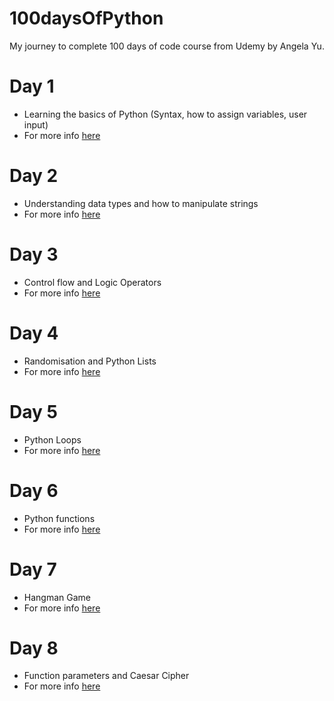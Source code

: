 # 100daysOfPython
My journey to complete 100 days of code course from Udemy by Angela Yu.

# Day 1
- Learning the basics of Python (Syntax, how to assign variables, user input)
- For more info [here](Day1/Day1.md)

# Day 2
- Understanding data types and how to manipulate strings
- For more info [here](Day2/Day2.md)

# Day 3
- Control flow and Logic Operators
- For more info [here](Day3/Day3.md)

# Day 4
- Randomisation and Python Lists
- For more info [here](Day4/Day4.md)

# Day 5
- Python Loops
- For more info [here](Day5/Day5.md)

# Day 6
- Python functions
- For more info [here](Day6/Day6.md)

# Day 7
- Hangman Game
- For more info [here](Day7/Day7.md)

# Day 8
- Function parameters and Caesar Cipher
- For more info [here](Day8/Day8.md)